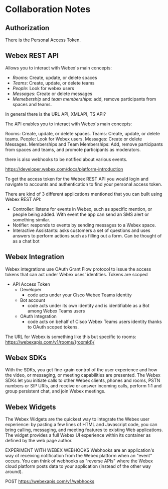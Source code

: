 # Collaboration Notes

## Authorization
There is the Personal Access Token.

## Webex REST API
Allows you to interact with Webex's main concepts:
- *Rooms*: Create, update, or delete spaces
- *Teams*: Create, update, or delete teams
- *People*: Look for webex users
- *Messages*: Create or delete messages
- *Memebership* and *team memberships*: add, remove participants from spaces and teams.

In general there is the URL API, XMLAPI, TS API?

The API enables you to interact with Webex's main concepts:

Rooms: Create, update, or delete spaces.
Teams: Create, update, or delete teams.
People: Look for Webex users.
Messages: Create or delete Messages.
Memberships and Team Memberships: Add, remove participants from spaces and teams, and promote participants as moderators.

there is also webhooks to be notified about various events.

https://developer.webex.com/docs/platform-introduction

To get the access token for the Webex REST API you would login and navigate to accounts and authentication to find your personal access token.

There are kind of 3 different applications mentioned that you can built using Webex REST API:
- Controller: listens for events in Webex, such as specific mention, or people being added. With event the app can send an SMS alert or something similar.
- Notifier: responds to events by sending messages to a Webex space.
- Interactive Assistants: asks customers a set of questions and uses answers to perform actions such as filling out a form. Can be thought of as a chat bot


## Webex Integration
Webex integrations use OAuth Grant Flow protocol to issue the access tokens that can act under Webex uses' identities. Tokens are scoped
- API Access Token
  - Developer
    - code acts under your Cisco Webex Teams identity
  - Bot account
    - code acts under its own identity and is identifiable as a Bot among Webex Teams users
  - OAuth Integration
    - code acts on behalf of Cisco Webex Teams users identity thanks to OAuth scoped tokens.


The URL for Webex is something like this but specific to rooms:
https://webexapis.com/v1/rooms/{roomId}/


## Webex SDKs
With the SDKs, you get fine-grain control of the user experience and how the video, or messaging, or meeting capabilities are presented. The Webex SDKs let you initiate calls to other Webex clients, phones and rooms, PSTN numbers or SIP URIs, and receive or answer incoming calls, perform 1:1 and group persistent chat, and join Webex meetings.

## Webex Widgets
The Webex Widgets are the quickest way to integrate the Webex user experience: by pasting a few lines of HTML and Javascript code, you can bring calling, messaging, and meeting features to existing Web applications. The widget provides a full Webex UI experience within its container as defined by the web page author.




EXPERIMENT WITH WEBEX WEBHOOKS
Webhooks are an application's way of receiving notification from the Webex platform when an "event" occurs.
You can think of webhooks as "reverse APIs" where the Webex cloud platform posts data to your application (instead of the other way around).

POST https://webexapis.com/v1/webhooks

















